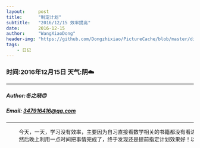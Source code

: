 ```yaml
---
layout:     post
title:      "制定计划"
subtitle:   "2016/12/15 效率提高"
date:       2016-12-15
author:     "WangXiaoDong"
header-img: "https://github.com/Dongzhixiao/PictureCache/blob/master/diaryPic/20161215.jpg?raw=true"
tags:
    - 日记
---
```


### 时间:2016年12月15日 天气:阴:cloud:
-----
#####   Author:冬之晓:angry:
#####   Email: 347916416@qq.com
----------

<pre>
    今天，一天，学习没有效率，主要因为自习直接看数学相关的书籍都没有看进去，然后晚上就制定了一个to do list 在小米便签里面，
    然后晚上利用一点时间把事情完成了，终于发现还是提前指定计划效果好！以后我要多多这样做事情。
</pre>